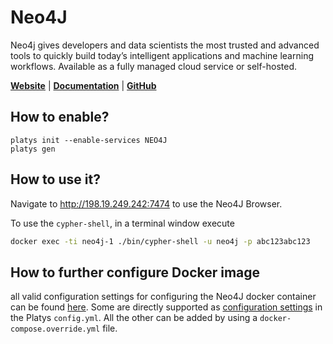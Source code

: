 # Neo4J

Neo4j gives developers and data scientists the most trusted and advanced tools to quickly build today’s intelligent applications and machine learning workflows. Available as a fully managed cloud service or self-hosted.

**[Website](https://neo4j.com/)** | **[Documentation](https://neo4j.com/docs/)** | **[GitHub](https://github.com/neo4j/neo4j)**

## How to enable?

```
platys init --enable-services NEO4J
platys gen
```

## How to use it?

Navigate to <http://198.19.249.242:7474> to use the Neo4J Browser.

To use the `cypher-shell`, in a terminal window execute

```bash
docker exec -ti neo4j-1 ./bin/cypher-shell -u neo4j -p abc123abc123
```

## How to further configure Docker image

all valid configuration settings for configuring the Neo4J docker container can be found [here](https://neo4j.com/docs/operations-manual/current/docker/ref-settings/). Some are directly supported as [configuration settings](http://dataplatform/documentation/configuration) in the Platys `config.yml`. All the other can be added by using a `docker-compose.override.yml` file. 